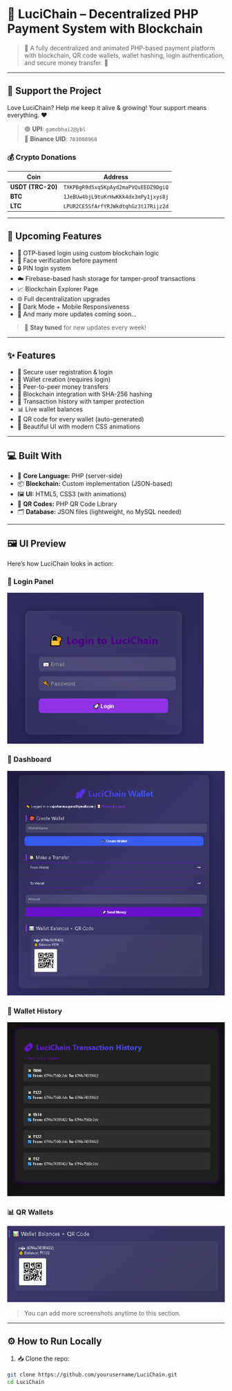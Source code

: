 # 🚀 LuciChain – Decentralized PHP Payment System with Blockchain

> 💸 A fully decentralized and animated PHP-based payment platform with blockchain, QR code wallets, wallet hashing, login authentication, and secure money transfer. 🔐

---

## 🙏 Support the Project

Love LuciChain? Help me keep it alive & growing! Your support means everything. ❤️

> 🟢 **UPI**: `gamobhai2@ybl`  
> 🧾 **Binance UID**: `783008968`

### 💰 Crypto Donations

| Coin | Address |
|------|---------|
| **USDT (TRC-20)** | `TXKPBgR9d5xq5KpAyd2maPVQuEEDZ9DgiQ` |
| **BTC** | `1JeBUw4bjL9tuKrHwKKk4dx3mPy1jxys8j` |
| **LTC** | `LPUR2CE5SfArfYRJWkdtqhGz3t17Rijz2d` |

---

## 🧠 Upcoming Features

- 🔐 OTP-based login using custom blockchain logic
- 🧬 Face verification before payment
- 🔒 PIN login system
- ☁️ Firebase-based hash storage for tamper-proof transactions
- 📈 Blockchain Explorer Page
- 🌐 Full decentralization upgrades
- 🌙 Dark Mode + Mobile Responsiveness
- 🚀 And many more updates coming soon...

> 🔔 **Stay tuned** for new updates every week!

---

## ✨ Features

- 👤 Secure user registration & login
- 👛 Wallet creation (requires login)
- 💸 Peer-to-peer money transfers
- 🔗 Blockchain integration with SHA-256 hashing
- 📄 Transaction history with tamper protection
- 📊 Live wallet balances
- 🧾 QR code for every wallet (auto-generated)
- 🎨 Beautiful UI with modern CSS animations

---

## 💻 Built With

- 🧠 **Core Language:** PHP (server-side)
- 📦 **Blockchain:** Custom implementation (JSON-based)
- 🖼️ **UI:** HTML5, CSS3 (with animations)
- 🧾 **QR Codes:** PHP QR Code Library
- 🗂️ **Database:** JSON files (lightweight, no MySQL needed)

---

## 🖼️ UI Preview

Here’s how LuciChain looks in action:

### 🔐 Login Panel
![Login](screenshots/login.png)

### 💼 Dashboard
![Dashboard](screenshots/dashboard.png)

### 💸 Wallet History
![Transfer](screenshots/history.png)

### 📊 QR Wallets
![QR Wallets](screenshots/wallets.png)

> You can add more screenshots anytime to this section.

---

## ⚙️ How to Run Locally

1. 📥 Clone the repo:
```bash
git clone https://github.com/yourusername/LuciChain.git
cd LuciChain

